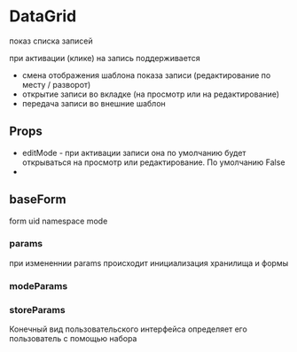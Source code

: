 # DataGrid
показ списка записей

при активации (клике) на запись поддерживается
* смена отображения шаблона показа записи (редактирование по месту / разворот)
* открытие записи во вкладке (на просмотр или на редактирование)
* передача записи во внешние шаблон

## Props
* editMode - при активации записи она по умолчанию будет открываться на просмотр или редактирование. По умолчанию False
* 


## baseForm
form
uid
namespace
mode


### params
при измененнии params происходит инициализация хранилища и формы
### modeParams
### storeParams 

Конечный вид пользовательского интерфейса определяет его пользователь с помощью набора
